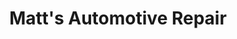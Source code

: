 ---
title: "Matt's Automotive Repair"
url: /oliver-springs/matts-automotive-repair/
shop: Autowerkstatt
---